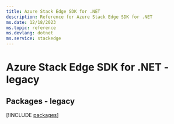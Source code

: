 ```yaml
---
title: Azure Stack Edge SDK for .NET
description: Reference for Azure Stack Edge SDK for .NET
ms.date: 12/18/2023
ms.topic: reference
ms.devlang: dotnet
ms.service: stackedge
---
```

# Azure Stack Edge SDK for .NET - legacy
## Packages - legacy
[!INCLUDE [packages](stack-edge-index.md)]